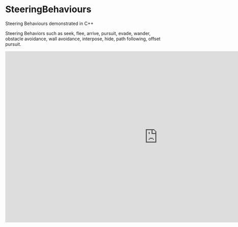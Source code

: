 # SteeringBehaviours
 Steering Behaviours demonstrated in C++

Steering Behaviors such as seek, flee, arrive, pursuit, evade, wander, obstacle avoidance, wall avoidance, interpose, hide, path following, offset pursuit. 
<iframe width="956" height="538" src="https://www.youtube.com/embed/VLmDIUXkGJY" title="Steering Behaviors" frameborder="0" allow="accelerometer; autoplay; clipboard-write; encrypted-media; gyroscope; picture-in-picture" allowfullscreen></iframe>
